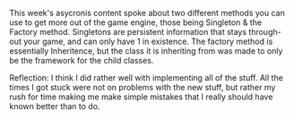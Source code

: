 This week's asycronis content spoke about two different methods you can use to get more out of the game engine, those being Singleton & the Factory method.
Singletons are persistent information that stays through-out your game, and can only have 1 in existence.
The factory method is essentially Inheritence, but the class it is inheriting from was made to only be the framework for the child classes.

Reflection:
I think I did rather well with implementing all of the stuff. All the times I got stuck were not on problems with the new stuff, but rather my rush for time making me make simple mistakes that I really should have known better than to do.
